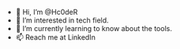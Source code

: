 - 👋 Hi, I’m @Hc0deR
- 👀 I’m interested in tech field.
- 🌱 I’m currently learning to know about the tools.
- 📫 Reach me at LinkedIn

<!---
Hc0deR/Hc0deR is a ✨ special ✨ repository because its `README.md` (this file) appears on your GitHub profile.
You can click the Preview link to take a look at your changes.
--->
